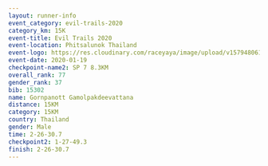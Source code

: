 ```yaml
--- 
layout: runner-info 
event_category: evil-trails-2020 
category_km: 15K 
event-title: Evil Trails 2020 
event-location: Phitsalunok Thailand 
event-logo: https://res.cloudinary.com/raceyaya/image/upload/v1579480618/logo/evil-trails_wm80bv.jpg 
event-date: 2020-01-19 
checkpoint-name2: SP 7 8.3KM 
overall_rank: 77
gender_rank: 37
bib: 15302
name: Gornpanott Gamolpakdeevattana
distance: 15KM
category: 15KM
country: Thailand
gender: Male
time: 2-26-30.7
checkpoint2: 1-27-49.3
finish: 2-26-30.7
--- 
```

